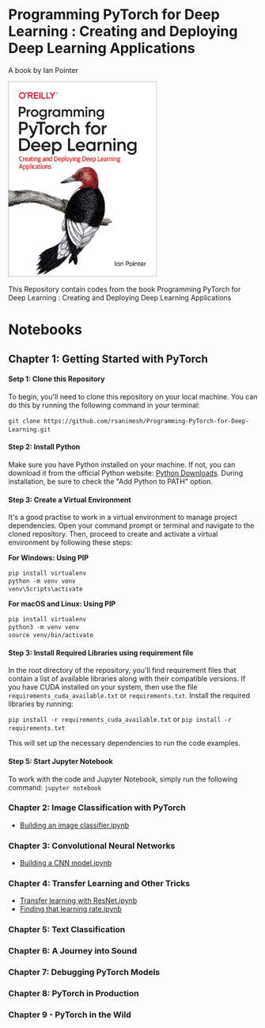 # Programming PyTorch for Deep Learning : Creating and Deploying Deep Learning Applications
A book by Ian Pointer 

<img src="https://github.com/rsanimesh/Programming-PyTorch-for-Deep-Learning/blob/181528534d66d636fb4bc3701cacffa16fb60fa1/book-cover-page.jpg" height="394px" width="300px">  

This Repository contain codes from the book Programming PyTorch for Deep Learning : Creating and Deploying Deep Learning Applications

# Notebooks

## Chapter 1: Getting Started with PyTorch

#### Setp 1: Clone this Repository
To begin, you'll need to clone this repository on your local machine. You can do this by running the following command in your terminal:

`git clone https://github.com/rsanimesh/Programming-PyTorch-for-Deep-Learning.git`

#### Step 2: Install Python
Make sure you have Python installed on your machine. If not, you can download it from the official Python website: [Python Downloads](https://www.python.org/downloads/). During installation, be sure to check the "Add Python to PATH" option.

#### Step 3: Create a Virtual Environment
It's a good practise to work in a virtual environment to manage project dependencies.
Open your command prompt or terminal and navigate to the cloned repository. Then, proceed to create and activate a virtual environment by following these steps:

**For Windows: Using PIP**
```
pip install virtualenv
python -m venv venv
venv\Scripts\activate
```

**For macOS and Linux: Using PIP**
```
pip install virtualenv
python3 -m venv venv
source venv/bin/activate
```

#### Step 3: Install Required Libraries using requirement file
In the root directory of the repository, you'll find requirement files that contain a list of available libraries along with their compatible versions.
If you have CUDA installed on your system, then use the file `requirements_cuda_available.txt` or `requirements.txt`. Install the required libraries by running:

`pip install -r requirements_cuda_available.txt` or `pip install -r requirements.txt`

This will set up the necessary dependencies to run the code examples.

#### Step 5: Start Jupyter Notebook
To work with the code and Jupyter Notebook, simply run the following command:
`jupyter notebook`

### Chapter 2: Image Classification with PyTorch

- [Building an image classifier.ipynb](https://github.com/Andrew-Ng-s-number-one-fan/Programming-PyTorch-for-Deep-Learning/blob/master/Notebooks/C1-Building-an-Image-Classifier.ipynb)

### Chapter 3: Convolutional Neural Networks

- [Building a CNN model.ipynb](https://github.com/Andrew-Ng-s-number-one-fan/Programming-PyTorch-for-Deep-Learning/blob/master/Notebooks/C3-Building-a-CNN-Model.ipynb)

### Chapter 4: Transfer Learning and Other Tricks

- [Transfer learning with ResNet.ipynb](https://github.com/Andrew-Ng-s-number-one-fan/Programming-PyTorch-for-Deep-Learning/blob/master/Notebooks/C4-Transfer-Learning-with-ResNet.ipynb)
- [Finding that learning rate.ipynb]()

### Chapter 5: Text Classification

### Chapter 6: A Journey into Sound

### Chapter 7: Debugging PyTorch Models

### Chapter 8: PyTorch in Production

### Chapter 9 - PyTorch in the Wild
